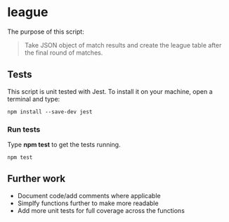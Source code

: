 # league

The purpose of this script:


>Take JSON object of match results and create the league table after the final round of matches.



## Tests

This script is unit tested with Jest. To install it on your machine, open a terminal and type:

```
npm install --save-dev jest
```


### Run tests

Type __npm test__ to get the tests running.

```
npm test
```


## Further work

* Document code/add comments where applicable
* Simplfy functions further to make more readable
* Add more unit tests for full coverage across the functions
